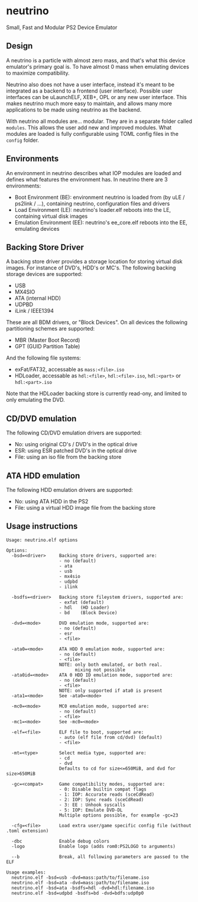 # neutrino
Small, Fast and Modular PS2 Device Emulator

## Design
A neutrino is a particle with almost zero mass, and that's what this device emulator's primary goal is. To have almost 0 mass when emulating devices to maximize compatibility.

Neutrino also does not have a user interface, instead it's meant to be integrated as a backend to a frontend (user interface). Possible user interfaces can be uLaunchELF, XEB+, OPL or any new user interface. This makes neutrino much more easy to maintain, and allows many more applications to be made using neutrino as the backend.

With neutrino all modules are... modular. They are in a separate folder called `modules`. This allows the user add new and improved modules. What modules are loaded is fully configurable using TOML config files in the `config` folder.

## Environments
An environment in neutrino describes what IOP modules are loaded and defines what features the environment has. In neutrino there are 3 environments:
- Boot Environment (BE): environment neutrino is loaded from (by uLE / ps2link / ...), containing neutrino, configuration files and drivers
- Load Environment (LE): neutrino's loader.elf reboots into the LE, containing virtual disk images
- Emulation Environment (EE): neutrino's ee_core.elf reboots into the EE, emulating devices

## Backing Store Driver
A backing store driver provides a storage location for storing virtual disk images. For instance of DVD's, HDD's or MC's.
The following backing storage devices are supported:
- USB
- MX4SIO
- ATA (internal HDD)
- UDPBD
- iLink / IEEE1394

These are all BDM drivers, or "Block Devices". On all devices the following partitioning schemes are supported:
- MBR (Master Boot Record)
- GPT (GUID Partition Table)

And the following file systems:
- exFat/FAT32, accessable as `mass:<file>.iso`
- HDLoader, accessable as `hdl:<file>`, `hdl:<file>.iso`, `hdl:<part>` or `hdl:<part>.iso`

Note that the HDLoader backing store is currently read-ony, and limited to only emulating the DVD.

## CD/DVD emulation
The following CD/DVD emulation drivers are supported:
- No: using original CD's / DVD's in the optical drive
- ESR: using ESR patched DVD's in the optical drive
- File: using an iso file from the backing store

## ATA HDD emulation
The following HDD emulation drivers are supported:
- No: using ATA HDD in the PS2
- File: using a virtual HDD image file from the backing store

## Usage instructions
```
Usage: neutrino.elf options

Options:
  -bsd=<driver>     Backing store drivers, supported are:
                    - no (default)
                    - ata
                    - usb
                    - mx4sio
                    - udpbd
                    - ilink

  -bsdfs=<driver>   Backing store fileystem drivers, supported are:
                    - exfat (default)
                    - hdl   (HD Loader)
                    - bd    (Block Device)

  -dvd=<mode>       DVD emulation mode, supported are:
                    - no (default)
                    - esr
                    - <file>

  -ata0=<mode>      ATA HDD 0 emulation mode, supported are:
                    - no (default)
                    - <file>
                    NOTE: only both emulated, or both real.
                          mixing not possible
  -ata0id=<mode>    ATA 0 HDD ID emulation mode, supported are:
                    - no (default)
                    - <file>
                    NOTE: only supported if ata0 is present
  -ata1=<mode>      See -ata0=<mode>

  -mc0=<mode>       MC0 emulation mode, supported are:
                    - no (default)
                    - <file>
  -mc1=<mode>       See -mc0=<mode>

  -elf=<file>       ELF file to boot, supported are:
                    - auto (elf file from cd/dvd) (default)
                    - <file>

  -mt=<type>        Select media type, supported are:
                    - cd
                    - dvd
                    Defaults to cd for size<=650MiB, and dvd for size>650MiB

  -gc=<compat>      Game compatibility modes, supported are:
                    - 0: Disable builtin compat flags
                    - 1: IOP: Accurate reads (sceCdRead)
                    - 2: IOP: Sync reads (sceCdRead)
                    - 3: EE : Unhook syscalls
                    - 5: IOP: Emulate DVD-DL
                    Multiple options possible, for example -gc=23

  -cfg=<file>       Load extra user/game specific config file (without .toml extension)

  -dbc              Enable debug colors
  -logo             Enable logo (adds rom0:PS2LOGO to arguments)

  --b               Break, all following parameters are passed to the ELF

Usage examples:
  neutrino.elf -bsd=usb -dvd=mass:path/to/filename.iso
  neutrino.elf -bsd=ata -dvd=mass:path/to/filename.iso
  neutrino.elf -bsd=ata -bsdfs=hdl -dvd=hdl:filename.iso
  neutrino.elf -bsd=udpbd -bsdfs=bd -dvd=bdfs:udp0p0
```
